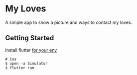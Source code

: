 # My Loves 

A simple app to show a picture and ways to contact my loves.

## Getting Started

Install flutter [for your env](https://flutter.io/get-started/install)
```(sh)
# ios
$ open -a Simulator
$ flutter run
```